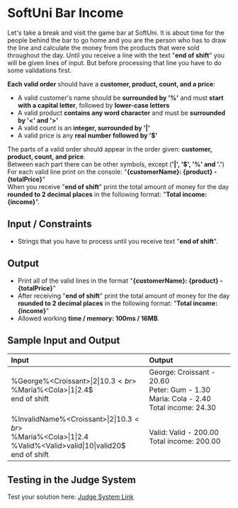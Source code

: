 # SoftUni Bar Income  
  
Let's take a break and visit the game bar at SoftUni. It is about time for the people behind the bar to go home and you are the person who has to draw the line and calculate the money from the products that were sold throughout the day. Until you receive a line with the text "**end of shift**" you will be given lines of input. But before processing that line you have to do some validations first.  

**Each valid order** should have a **customer, product, count, and a price**:  

- A valid customer's name should be **surrounded by '%'** and must **start with a capital letter**, followed by **lower-case letters**
- A valid product **contains any word character** and must be **surrounded by '<' and '>'** 
- A valid count is an **integer, surrounded by '|'**
- A valid price is any **real number followed by '$'**  

The parts of a valid order should appear in the order given: **customer, product, count, and price**.  
Between each part there can be other symbols, except (**'|', '$', '%' and '.'**)  
For each valid line print on the console: "**{customerName}: {product} - {totalPrice}**"  
When you receive "**end of shift**" print the total amount of money for the day **rounded to 2 decimal places** in the following format: "**Total income: {income}**". 
  
## Input / Constraints  

 - Strings that you have to process until you receive text "**end of shift**".
  
## Output  

- Print all of the valid lines in the format "**{customerName}: {product} - {totalPrice}**"
- After receiving "**end of shift**" print the total amount of money for the day **rounded to 2 decimal places** in the following format: "**Total income: {income}**"
- Allowed working **time / memory: 100ms / 16MB**.

## Sample Input and Output  
    
| **Input** | **Output** |  
| :--- | :--- | 
| %George%\<Croissant\>\|2\|10.3$<br> %Peter%\<Gum\>\|1\|1.3$<br> %Maria%\<Cola\>\|1\|2.4$<br> end of shift | George: Croissant - 20.60<br> Peter: Gum - 1.30<br> Maria: Cola - 2.40<br> Total income: 24.30 |
| %InvalidName%\<Croissant\>\|2\|10.3$<br> %Peter%\<Gum\>1.3$<br> %Maria%\<Cola\>\|1\|2.4<br> %Valid%\<Valid\>valid\|10\|valid20$<br> end of shift | Valid: Valid - 200.00<br> Total income: 200.00 |

## Testing in the Judge System  
    
Test your solution here: [Judge System Link](https://judge.softuni.org/Contests/Compete/Index/1668#2)
